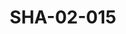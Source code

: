 ---
pid: SHA-02-015
title: SHA-02-015
language: ar
original_label: 
rights: شرحبيل احمد
location_of_original: شرحبيل احمد
photographer_or_studio: 
scanned_from: photograph 12.2 by 16.4
_date: '1962'
location: اثيوبيا، اديس ابابا، نادي السوداني
description: عثمان حسين في وصلة غنائية من ضمنهم عبد اللطيف خضر بدر التهامي طيوبا حسن
  سروجي سيد احمد حسين جاد السيد
additional_notes: 
permission_display: 'yes'
on_server: 'no'
on_website: 'no'
permalink: /photopages/ar/SHA-02-015
layout: photo-page
---